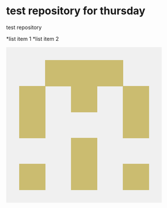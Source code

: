 # test repository for thursday
test repository

[](kbmtham.txt)

*list item 1
*list item 2

![](71802481.png)
